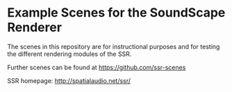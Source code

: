 Example Scenes for the SoundScape Renderer
==========================================

The scenes in this repository are for instructional purposes and for testing the
different rendering modules of the SSR.

Further scenes can be found at https://github.com/ssr-scenes

SSR homepage: http://spatialaudio.net/ssr/
